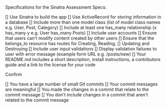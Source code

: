 Specifications for the Sinatra Assessment
Specs:

 [] Use Sinatra to build the app
 [] Use ActiveRecord for storing information in a database
 [] Include more than one model class (list of model class names e.g. User, Post, Category)
 [] Include at least one has_many relationship (x has_many y e.g. User has_many Posts)
 [] Include user accounts
 [] Ensure that users can't modify content created by other users
 [] Ensure that the belongs_to resource has routes for Creating, Reading, [] Updating and Destroying
 [] Include user input validations
 [] Display validation failures to user with error message (example form URL e.g. /posts/new)
 [] Your README.md includes a short description, install instructions, a contributors guide and a link to the license for your code

Confirm

 [] You have a large number of small Git commits
 [] Your commit messages are meaningful
 [] You made the changes in a commit that relate to the commit message
 [] You don't include changes in a commit that aren't related to the commit message

